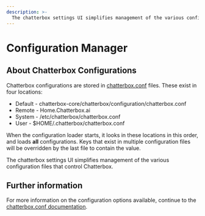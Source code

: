 ```yaml
---
description: >-
  The chatterbox settings UI simplifies management of the various configuration files that control Chatterbox. 
---
```


# Configuration Manager

## About Chatterbox Configurations

Chatterbox configurations are stored in [chatterbox.conf](chatterbox-conf.md) files. These exist in four locations:

* Default - chatterbox-core/chatterbox/configuration/chatterbox.conf
* Remote - Home.Chatterbox.ai
* System - /etc/chatterbox/chatterbox.conf
* User - $HOME/.chatterbox/chatterbox.conf

When the configuration loader starts, it looks in these locations in this order, and loads **all** configurations. 
Keys that exist in multiple configuration files will be overridden by the last file to contain the value.

The chatterbox settings UI simplifies management of the various configuration files that control Chatterbox.

## Further information

For more information on the configuration options available, continue to the [chatterbox.conf documentation](chatterbox-conf.md).

